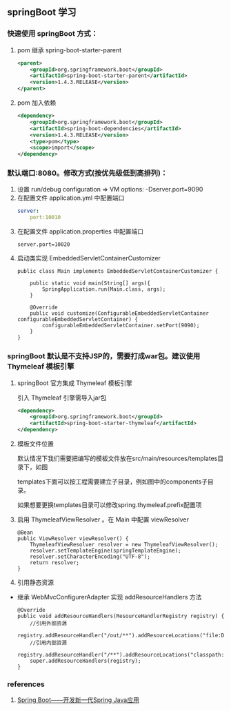 ## springBoot 学习

### 快速使用 springBoot 方式：

1. pom 继承 spring-boot-starter-parent

    ```xml
    <parent>
        <groupId>org.springframework.boot</groupId>
        <artifactId>spring-boot-starter-parent</artifactId>
        <version>1.4.3.RELEASE</version>
    </parent>
    ```
2. pom 加入依赖
    ```xml
    <dependency>
        <groupId>org.springframework.boot</groupId>
        <artifactId>spring-boot-dependencies</artifactId>
        <version>1.4.3.RELEASE</version>
        <type>pom</type>
        <scope>import</scope>
    </dependency>
     ```

### 默认端口:8080。修改方式(按优先级低到高排列)：
1. 设置 run/debug configuration => VM options: -Dserver.port=9090
2. 在配置文件 application.yml 中配置端口
    ```yml
    server:
        port:10010
    ```
3. 在配置文件 application.properties 中配置端口
    ```properties
    server.port=10020
    ```
4. 启动类实现 EmbeddedServletContainerCustomizer
    ```
    public class Main implements EmbeddedServletContainerCustomizer {

        public static void main(String[] args){
            SpringApplication.run(Main.class, args);
        }

        @Override
        public void customize(ConfigurableEmbeddedServletContainer configurableEmbeddedServletContainer) {
            configurableEmbeddedServletContainer.setPort(9090);
        }
    }
    ```

### springBoot 默认是不支持JSP的，需要打成war包。建议使用 Thymeleaf 模板引擎

1. springBoot 官方集成 Thymeleaf 模板引擎

    引入 Thymeleaf 引擎需导入jar包
    ```xml
    <dependency>
        <groupId>org.springframework.boot</groupId>
        <artifactId>spring-boot-starter-thymeleaf</artifactId>
    </dependency>
    ```
2. 模板文件位置

   默认情况下我们需要把编写的模板文件放在src/main/resources/templates目录下，如图

   templates下面可以按工程需要建立子目录，例如图中的components子目录。

   如果想要更换templates目录可以修改spring.thymeleaf.prefix配置项

3. 启用 ThymeleafViewResolver 。在 Main 中配置 viewResolver
    ```
    @Bean
    public ViewResolver viewResolver() {
        ThymeleafViewResolver resolver = new ThymeleafViewResolver();
        resolver.setTemplateEngine(springTemplateEngine);
        resolver.setCharacterEncoding("UTF-8");
        return resolver;
    }
    ```

4. 引用静态资源
- 继承 WebMvcConfigurerAdapter 实现 addResourceHandlers 方法
    ```
    @Override
    public void addResourceHandlers(ResourceHandlerRegistry registry) {
        //引用外部资源
        registry.addResourceHandler("/out/**").addResourceLocations("file:D:/static/");
        //引用内部资源
        registry.addResourceHandler("/**").addResourceLocations("classpath:static/");
        super.addResourceHandlers(registry);
    }
    ```

### references
1. [Spring Boot——开发新一代Spring Java应用](https://www.tianmaying.com/tutorial/spring-boot-overview)
